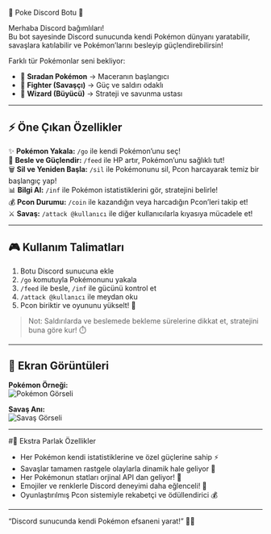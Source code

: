 🌟 Poke Discord Botu 🚀

Merhaba Discord bağımlıları!  
Bu bot sayesinde Discord sunucunda kendi Pokémon dünyanı yaratabilir, savaşlara katılabilir ve Pokémon’larını besleyip güçlendirebilirsin!

Farklı tür Pokémonlar seni bekliyor:  
- 🐣 **Sıradan Pokémon** → Maceranın başlangıcı  
- 🥊 **Fighter (Savaşçı)** → Güç ve saldırı odaklı  
- 🧙 **Wizard (Büyücü)** → Strateji ve savunma ustası  

---

## ⚡ Öne Çıkan Özellikler

✨ **Pokémon Yakala:** `/go` ile kendi Pokémon’unu seç!  
🍎 **Besle ve Güçlendir:** `/feed` ile HP artır, Pokémon’unu sağlıklı tut!  
🗑️ **Sil ve Yeniden Başla:** `/sil` ile Pokémonunu sil, Pcon harcayarak temiz bir başlangıç yap!  
📊 **Bilgi Al:** `/inf` ile Pokémon istatistiklerini gör, stratejini belirle!  
💰 **Pcon Durumu:** `/coin` ile kazandığın veya harcadığın Pcon’leri takip et!  
⚔️ **Savaş:** `/attack @kullanıcı` ile diğer kullanıcılarla kıyasıya mücadele et!  

---

## 🎮 Kullanım Talimatları

1. Botu Discord sunucuna ekle  
2. `/go` komutuyla Pokémonunu yakala  
3. `/feed` ile besle, `/inf` ile gücünü kontrol et  
4. `/attack @kullanıcı` ile meydan oku  
5. Pcon biriktir ve oyununu yükselt! 💎  

> Not: Saldırılarda ve beslemede bekleme sürelerine dikkat et, stratejini buna göre kur! ⏱️

---

## 📸 Ekran Görüntüleri

**Pokémon Örneği:**  
![Pokémon Görseli](EKLE)

**Savaş Anı:**  
![Savaş Görseli](EKLE)

---

#🌈 Ekstra Parlak Özellikler
- Her Pokémon kendi istatistiklerine ve özel güçlerine sahip ⚡  
- Savaşlar tamamen rastgele olaylarla dinamik hale geliyor 🎲
- Her Pokémonun statları orjinal API dan geliyor! 🐣  
- Emojiler ve renklerle Discord deneyimi daha eğlenceli! 🌟  
- Oyunlaştırılmış Pcon sistemiyle rekabetçi ve ödüllendirici 💰  

---

“Discord sunucunda kendi Pokémon efsaneni yarat!” 🐉💫

